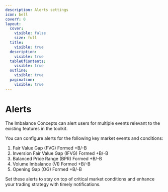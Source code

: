```yaml
---
description: Alerts settings
icon: bell
coverY: 0
layout:
  cover:
    visible: false
    size: full
  title:
    visible: true
  description:
    visible: true
  tableOfContents:
    visible: true
  outline:
    visible: true
  pagination:
    visible: true
---
```


# Alerts

The Imbalance Concepts can alert users for multiple events relevant to the existing features in the toolkit.

You can configure alerts for the following key market events and conditions:

1. Fair Value Gap (FVG) Formed +B/-B
2. Inversion Fair Value Gap (IFVG) Formed +B/-B
3. Balanced Price Range (BPR) Formed +B/-B
4. Volume Imbalance (VI) Formed +B/-B
5. Opening Gap (OG) Formed +B/-B

Set these alerts to stay on top of critical market conditions and enhance your trading strategy with timely notifications.
